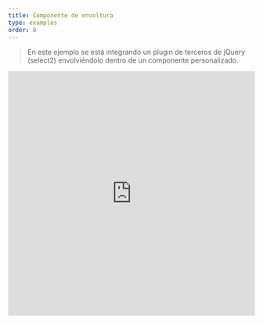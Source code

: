 ```yaml
---
title: Componente de envoltura
type: examples
order: 8
---
```


> En este ejemplo se está integrando un plugin de terceros de jQuery (select2) envolviéndolo dentro de un componente personalizado.

<iframe width="100%" height="500" src="https://jsfiddle.net/chrisvfritz/d131Lebj/embedded/result,html,js,css" allowfullscreen="allowfullscreen" frameborder="0"></iframe>
